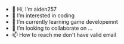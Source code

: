 - 👋 Hi, I’m aiden257
- 👀 I’m interested in coding
- 🌱 I’m currently learning game developemnt
- 💞️ I’m looking to collaborate on ...
- 📫 How to reach me don't have valid email

<!---
aiden257/aiden257 is a ✨ special ✨ repository because its `README.md` (this file) appears on your GitHub profile.
You can click the Preview link to take a look at your changes.
--->
